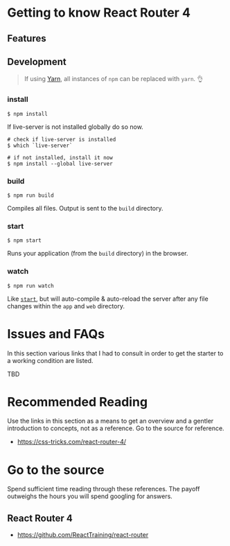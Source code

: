 Getting to know React Router 4
==============================

Features
--------

Development
-----------
> If using [Yarn](https://yarnpkg.com/), all instances of `npm` can be replaced with `yarn`. :ok_hand:

### install
```
$ npm install
```

If live-server is not installed globally do so now.

```
# check if live-server is installed
$ which `live-server`

# if not installed, install it now
$ npm install --global live-server
```

### build
```
$ npm run build
```

Compiles all files. Output is sent to the `build` directory.

### start
```
$ npm start
```
Runs your application (from the `build` directory) in the browser.

### watch
```
$ npm run watch
```

Like [`start`](#start), but will auto-compile & auto-reload the server after any file changes within the `app` and `web` directory.

Issues and FAQs
===============
In this section various links that I had to consult in order to get the starter to a working condition are listed.

TBD

Recommended Reading
===================
Use the links in this section as a means to get an overview and a gentler
introduction to concepts, not as a reference. Go to the source for reference.

- https://css-tricks.com/react-router-4/

Go to the source
================
Spend sufficient time reading through these references. The payoff outweighs the hours you will spend googling for answers.

React Router 4
--------------
- https://github.com/ReactTraining/react-router
